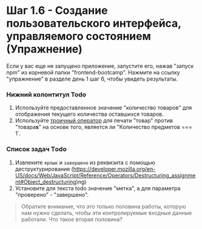 # Шаг 1.6 - Создание пользовательского интерфейса, управляемого состоянием (Упражнение)
Если у вас еще не запущено приложение, запустите его, нажав "запуск npm" из корневой папки "frontend-bootcamp". Нажмите на ссылку "упражнение" в разделе день 1 шаг 6, чтобы увидеть результаты.

### Нижний колонтитул Todo

1. Используйте предоставленное значение "количество товаров" для отображения текущего количества оставшихся товаров.
2. Используйте [троичный оператор](https://developer.mozilla.org/en-US/docs/Web/JavaScript/Reference/Operators/Conditional_Operator) для печати "товар" против "товара**s**" на основе того, является ли "Количество предметов === 1`.

### Список задач Тodo

1. Извлеките `ярлык` и `завершено` из реквизита с помощью деструктурирования (https://developer.mozilla.org/en-US/docs/Web/JavaScript/Reference/Operators/Destructuring_assignment#Object_destructuring)ng)
2. Установите для текста todo значение "метка", а для параметра "проверено" - "завершено".
> Обратите внимание, что это только половина работы, которую нам нужно сделать, чтобы эти контролируемые входные данные работали. Что такое вторая половина?
